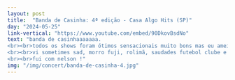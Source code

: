 ```yaml
---
layout: post
title:  "Banda de Casinha: 4ª edição - Casa Algo Hits (SP)"
day: "2024-05-25"
link-vertical: "https://www.youtube.com/embed/90DkovBsdNo"
text: "banda de casinhaaaaaaa.
<br><br>todos os shows foram ótimos sensacionais muito bons mas eu amei especialmente o da morro fuji, lindo eles cantando o mashup de Plastic Love com Something About Us e principalmente Meus Pés e Seu Apartamento.
<br><br>vi sometimes sad, morro fuji, rolimã, saudades futebol clube e quem é você alice?
<br><br>fui com nelson !"
img: "/img/concert/banda-de-casinha-4.jpg"
---
```

